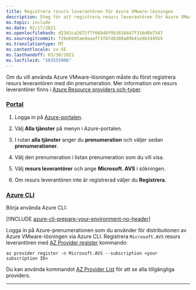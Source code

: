 ```yaml
---
title: Registrera resurs leverantören för Azure VMware-lösningen
description: Steg för att registrera resurs leverantören för Azure VMware-lösningen.
ms.topic: include
ms.date: 02/17/2021
ms.openlocfilehash: d2363ca2672f7f668d8f9b3816447f316d8b7347
ms.sourcegitcommit: f28ebb95ae9aaaff3f87d8388a09b41e0b3445b5
ms.translationtype: MT
ms.contentlocale: sv-SE
ms.lasthandoff: 03/30/2021
ms.locfileid: "103555906"
---
```

<!-- Used in deploy-azure-vmware-solution.md and tutorial-create-private-cloud.md -->

Om du vill använda Azure VMware-lösningen måste du först registrera resurs leverantören med din prenumeration. Mer information om resurs leverantörer finns i [Azure Resource providers och-typer](../../azure-resource-manager/management/resource-providers-and-types.md).


### <a name="portal"></a>[Portal](#tab/azure-portal)
 
1. Logga in på [Azure-portalen](https://portal.azure.com).

1. Välj **Alla tjänster** på menyn i Azure-portalen.

1. I rutan **alla tjänster** anger du **prenumeration** och väljer sedan **prenumerationer**.

1. Välj den prenumeration i listan prenumeration som du vill visa.

1. Välj **resurs leverantörer** och ange **Microsoft. AVS** i sökningen. 
 
1. Om resurs leverantören inte är registrerad väljer du **Registrera**.

### <a name="azure-cli"></a>[Azure CLI](#tab/azure-cli)

Börja använda Azure CLI:

[!INCLUDE [azure-cli-prepare-your-environment-no-header](../../../includes/azure-cli-prepare-your-environment-no-header.md)]

Logga in på Azure-prenumerationen som du använder för distributionen av Azure VMware-lösningen via Azure CLI. Registrera `Microsoft.AVS` resurs leverantören med [AZ Provider register](/cli/azure/provider#az_provider_register) kommando:

```azurecli-interactive
az provider register -n Microsoft.AVS --subscription <your subscription ID>
```

Du kan använda kommandot [AZ Provider List](/cli/azure/provider#az_provider_list) för att se alla tillgängliga providers.

---


 

